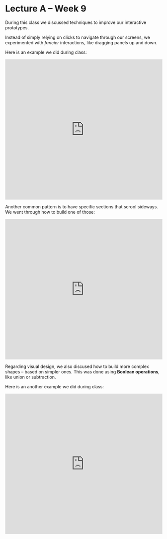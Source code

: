 # Lecture A – Week 9

During this class we discussed techniques to improve our interactive prototypes.

Instead of simply relying on clicks to navigate through our screens, we experimented with *fancier* interactions, like dragging panels up and down.

Here is an example we did during class:

<iframe style="border: 1px solid rgba(0, 0, 0, 0.1);" width="100%" height="450" src="https://www.figma.com/embed?embed_host=share&url=https%3A%2F%2Fwww.figma.com%2Fproto%2FXpnrehk8wC9ekQz12WEa99%2FUntitled%3Fnode-id%3D3%253A14%26starting-point-node-id%3D3%253A14" allowfullscreen></iframe>

Another common pattern is to have specific sections that scrool sideways. We went through how to build one of those:

<iframe style="border: 1px solid rgba(0, 0, 0, 0.1);" width="100%" height="450" src="https://www.figma.com/embed?embed_host=share&url=https%3A%2F%2Fwww.figma.com%2Fproto%2FXpnrehk8wC9ekQz12WEa99%2FUntitled%3Fnode-id%3D3%253A71" allowfullscreen></iframe>

Regarding visual design, we also discused how to build more complex shapes – based on simpler ones. This was done using **Boolean operations**, like union or subtraction.

Here is an another example we did during class:

<iframe style="border: 1px solid rgba(0, 0, 0, 0.1);" width="100%" height="450" src="https://www.figma.com/embed?embed_host=share&url=https%3A%2F%2Fwww.figma.com%2Ffile%2FXpnrehk8wC9ekQz12WEa99%2FUntitled%3Fnode-id%3D0%253A1" allowfullscreen></iframe>
